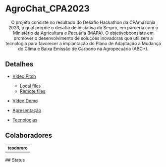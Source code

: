 # AgroChat_CPA2023


<p align="center">O projeto consiste no resultado do Desafio Hackathon da CPAmazônia 2023, o qual propõe o desafio de iniciativa do Serpro, em parceria com o Ministério da Agricultura e Pecuária (MAPA). O objetivobconsiste em promover o desenvolvimento de soluções inovadoras que utilizem a tecnologia para favorecer a implantação do Plano de Adaptação à Mudança do Clima e Baixa Emissão de Carbono na Agropecuária (ABC+).</p>

## Detalhes
<!--ts-->
   * [Vídeo Pitch](#video-pitch)
      * [Local files](#local-files)
      * [Remote files](#remote-files)

   * [Vídeo Demo](#video-demo)
   * [Apresentação](#apresentacao)
   * [Tecnologias](#tecnologias)
<!--te-->
## Colaboradores
<table>
  <tr>
    <td align="center">
      <a href="http://github.com/teodororo"> 
        <sub>
          <b>teodororo</b>
        </sub>
      </a>
    </td>
  </tr>
</table>
## Status
